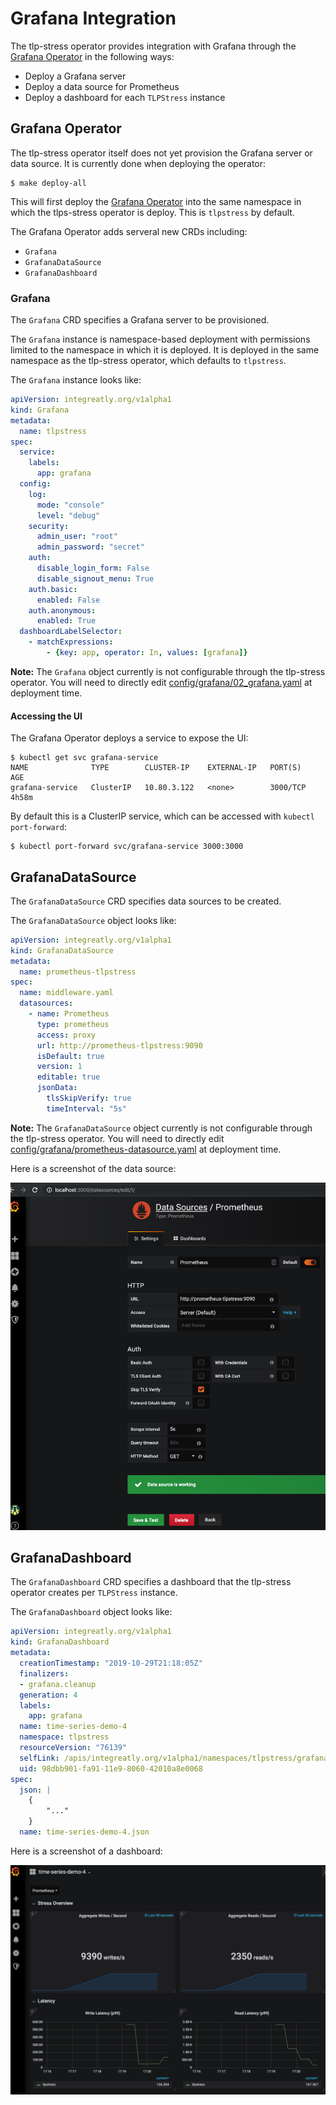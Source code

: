 # Grafana Integration
The tlp-stress operator provides integration with Grafana through the [Grafana Operator](https://github.com/integr8ly/grafana-operator) in the following ways:

* Deploy a Grafana server
* Deploy a data source for Prometheus
* Deploy a dashboard for each `TLPStress` instance

## Grafana Operator
The tlp-stress operator itself does not yet provision the Grafana server or data source. It is currently done when deploying the operator:

```
$ make deploy-all
```

This will first deploy the [Grafana Operator](https://github.com/integr8ly/grafana-operator) into the same namespace in which the tlps-stress operator is deploy. This is `tlpstress` by default.

The Grafana Operator adds serveral new CRDs including:

* `Grafana`
* `GrafanaDataSource`
* `GrafanaDashboard`

### Grafana
The `Grafana` CRD specifies a Grafana server to be provisioned.

The `Grafana` instance is namespace-based deployment with permissions limited to the namespace in which it is deployed. It is deployed in the same namespace as the tlp-stress operator, which defaults to `tlpstress`.

The `Grafana` instance looks like:

```yaml
apiVersion: integreatly.org/v1alpha1
kind: Grafana
metadata:
  name: tlpstress
spec:
  service:
    labels:
      app: grafana
  config:
    log:
      mode: "console"
      level: "debug"
    security:
      admin_user: "root"
      admin_password: "secret"
    auth:
      disable_login_form: False
      disable_signout_menu: True
    auth.basic:
      enabled: False
    auth.anonymous:
      enabled: True
  dashboardLabelSelector:
    - matchExpressions:
        - {key: app, operator: In, values: [grafana]}
```

**Note:** The `Grafana` object currently is not configurable through the tlp-stress operator. You will need to directly edit [config/grafana/02_grafana.yaml](../config/grafana/02_grafana.yaml) at deployment time.

#### Accessing the UI
The Grafana Operator deploys a service to expose the UI:

```
$ kubectl get svc grafana-service
NAME              TYPE        CLUSTER-IP    EXTERNAL-IP   PORT(S)    AGE
grafana-service   ClusterIP   10.80.3.122   <none>        3000/TCP   4h58m
```

By default this is a ClusterIP service, which can be accessed with  `kubectl port-forward`:

```
$ kubectl port-forward svc/grafana-service 3000:3000
```

## GrafanaDataSource
The `GrafanaDataSource` CRD specifies data sources to be created.

The `GrafanaDataSource` object looks like:

```yaml
apiVersion: integreatly.org/v1alpha1
kind: GrafanaDataSource
metadata:
  name: prometheus-tlpstress
spec:
  name: middleware.yaml
  datasources:
    - name: Prometheus
      type: prometheus
      access: proxy
      url: http://prometheus-tlpstress:9090
      isDefault: true
      version: 1
      editable: true
      jsonData:
        tlsSkipVerify: true
        timeInterval: "5s"
```

**Note:** The `GrafanaDataSource` object currently is not configurable through the tlp-stress operator. You will need to directly edit [config/grafana/prometheus-datasource.yaml](../config/grafana/prometheus-datasource.yaml) at deployment time.

Here is a screenshot of the data source:

![tlp-stress dashboard](../images/grafana-datasource.png)

## GrafanaDashboard
The `GrafanaDashboard` CRD specifies a dashboard that the tlp-stress operator creates per `TLPStress` instance.

The `GrafanaDashboard` object looks like:

```yaml
apiVersion: integreatly.org/v1alpha1
kind: GrafanaDashboard
metadata:
  creationTimestamp: "2019-10-29T21:18:05Z"
  finalizers:
  - grafana.cleanup
  generation: 4
  labels:
    app: grafana
  name: time-series-demo-4
  namespace: tlpstress
  resourceVersion: "76139"
  selfLink: /apis/integreatly.org/v1alpha1/namespaces/tlpstress/grafanadashboards/time-series-demo-4
  uid: 98dbb901-fa91-11e9-8060-42010a8e0068
spec:
  json: |
    {
    	"..."
    }
  name: time-series-demo-4.json
```

Here is a screenshot of a dashboard:

![tlp-stress dashboard](../images/grafana-dashboard.png)